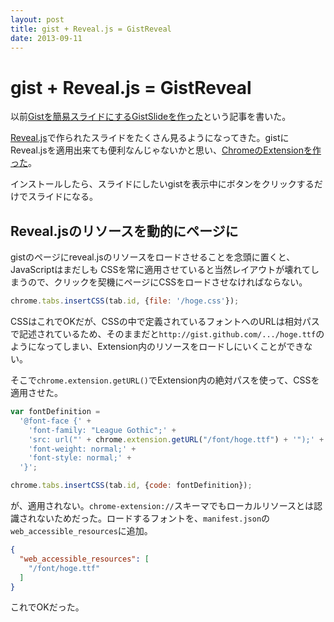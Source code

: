 ```yaml
---
layout: post
title: gist + Reveal.js = GistReveal
date: 2013-09-11
---
```


# gist + Reveal.js = GistReveal

以前[Gistを簡易スライドにするGistSlideを作った](/posts/2013/gist-slide.html)という記事を書いた。

[Reveal.js](https://github.com/hakimel/reveal.js)で作られたスライドをたくさん見るようになってきた。gistにReveal.jsを適用出来ても便利なんじゃないかと思い、[ChromeのExtensionを作った]((https://github.com/1000ch/GistReveal))。

インストールしたら、スライドにしたいgistを表示中にボタンをクリックするだけでスライドになる。

## Reveal.jsのリソースを動的にページに

gistのページにreveal.jsのリソースをロードさせることを念頭に置くと、JavaScriptはまだしも
CSSを常に適用させていると当然レイアウトが壊れてしまうので、クリックを契機にページにCSSをロードさせなければならない。

```js
chrome.tabs.insertCSS(tab.id, {file: '/hoge.css'});
```

CSSはこれでOKだが、CSSの中で定義されているフォントへのURLは相対パスで記述されているため、そのままだと`http://gist.github.com/.../hoge.ttf`のようになってしまい、Extension内のリソースをロードしにいくことができない。

そこで`chrome.extension.getURL()`でExtension内の絶対パスを使って、CSSを適用させた。

```js
var fontDefinition =
  '@font-face {' +
    'font-family: "League Gothic";' +
    'src: url("' + chrome.extension.getURL("/font/hoge.ttf") + '");' +
    'font-weight: normal;' +
    'font-style: normal;' +
  '}';

chrome.tabs.insertCSS(tab.id, {code: fontDefinition});
```

が、適用されない。`chrome-extension://`スキーマでもローカルリソースとは認識されないためだった。ロードするフォントを、`manifest.json`の`web_accessible_resources`に追加。

```json
{
  "web_accessible_resources": [
    "/font/hoge.ttf"
  ]
}
```

これでOKだった。
